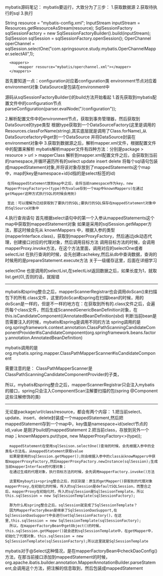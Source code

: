 mybatis源码笔记：
 mybatis要运行，大致分为了三步：
  1.获取数据源
  2.获取待执行的sql
  3.执行
   
  String resource = "mybatis-config.xml";
  InputStream inputStream = Resources.getResourceAsStream(resource);
  SqlSessionFactory sqlSessionFactory = new SqlSessionFactoryBuilder().build(inputStream);
  SqlSession sqlSession = sqlSessionFactory.openSession();
  OperChannel operChannel = sqlSession.selectOne("com.springsource.study.mybatis.OperChannelMapper.selectAll",1);
  
  
  <configuration>
      <environments default="development">
          <environment id="development">
              <transactionManager type="JDBC"></transactionManager>
              <dataSource type="POOLED">
                  <property name="driver" value="com.mysql.jdbc.Driver"/>
                  <property name="url" value="jdbc:mysql://localhost:3306/znyd"/>
                  <property name="username" value="root"/>
                  <property name="password" value="root"/>
              </dataSource>
          </environment>
      </environments>
  
      <mappers>
          <mapper resource="mybatis/operchannel.xml"></mapper>
      </mappers>
  </configuration>
  
  
  
   
  
  首先要知道一点：configuration对应着configuration类
  environment节点对应着environment对象 DataSource是包装在environment中
  
  源码从sqlSessionFactoryBuilder()的build方法开始看起
   1.首先获取到mybatis配置文件中的configuration节点
     parseConfiguration(parser.evalNode("/configuration"));
     
   2.解析配置文件中的environment节点，获取到事务管理器，然后获取到DataSource的type类型
    根据type获取到一个DataSourceFactory(这里是调用的Resources.classForName(string),其实底层就是调用了Class.forName),从DataSourcefactory中get到一个DataSource
    并将DataSource封装在environment对象中
   3.获取到数据源之后，解析mapper.xml文件，根据配置文件中的配置来解析
     mybatis解析mapper文件有四种方法：分别是package > resource > url > mapperClass
     解析到mapper.xml配置文件之后，会获取到当前的namespace,并循环遍历所有的select update insert delete
     将每个sql语句包装成mappedStatement对象,并将该对象存放到了mappedStatements这个map中，map的key是namespace+id(id指的是select标签的id)
     
     在将mappedStatement放到map中之后，会将当前namespace作为key，new MapperProxyFactory<>(type)作为value存到一个map中knownMappers(在通过getMapper这种方式执行SQL的时候会用到)
     
     至此：可以理解为已经获取到了要执行的SQL;要执行的SQL保存在mappedStatement对象中的SqlSource对象中
     
   4.执行查询语句
     首先根据select语句中的第一个入参从mappedStatements这个map中获取到mappedStatement对象
     如果是采用的sqlSession.getMapper方法，那这时候会先从 knownMappers 中，根据入参的类型(mapperInterface.class)，获取到mapperProxyFactory，然后通过jdk动态代理，创建接口对应的代理对象，然后调用目标方法
     调用目标方法的时候，会调用mapperProxy.invoke方法，在这个方法里面，调用对应的selectOne或者selectList
     在执行查询的时候，会先创建cachekey,然后从db中查询数据，查询的时候用的是prepareStatement.execute方法
     关于一级缓存这里，后面在详细学习
    
    
    
  selectOne 也是调用的selectList,在selectList返回数据之后，如果长度为1，就取list.get(0),否则的话，就报错
  
  
  
  ------------------------------------------------
  mybatis和spring整合之后，mapperScannerRegistrar也会调用doScan()来扫描包下的所有.class文件，这里的doScan和spring在扫描bean的时候，用的doScan是一样的，但是不一样的地方在：在获取到所有的.class文件之后，会遍历每个class文件，然后生成ScannedGenericBeanDefinition对象，在this.isCandidateComponent((AnnotatedBeanDefinition)sbd) 判断当前bean是否需要注入的时候，mybatis和spring是调用不同的方法
   spring调用的是
     org.springframework.context.annotation.ClassPathScanningCandidateComponentProvider#isCandidateComponent(org.springframework.beans.factory.annotation.AnnotatedBeanDefinition)
  
   mybatis调用的是
     org.mybatis.spring.mapper.ClassPathMapperScanner#isCandidateComponent
  
   需要注意的是：
     ClassPathMapperScanner是ClassPathScanningCandidateComponentProvider的子类，
  
   所以，mybatis和spring整合之后，mapperScannerRegistrar只会注入mybatis的接口，spring只会注入ComponentScan注解要扫描的包(spring @Component这些注解修饰的类)
   
   
   ------------------------------------------------
   
   无论是package/url/class/resource，都会有两个内容：
      1.把当前select、update、insert、delete封装成一个mappedStatement,然后把mappedStatement存到一个map中，key值是namespace+id(select节点的id),value 是刚才build的mappedStatement
      2.把当前class，存放到另外一个map；knownMappers.put(type, new MapperProxyFactory<>(type));
      
      mappedStatement在使用sqlSesison.selectOne()查询的时候，会先根据入参中的全类名+方法名，从mappedStatement获取value
      如果是使用的sqlSession.getMapper();则会根据入参中的class从knowMappers中获取mapperProxyFactory,然后mapperProxyFactory.newInstance(sqlSession);生成当前mapperInterface的代理对象；
      在通过生成的代理对象，执行目标方法的时候，会先调用mapperFactory.invoke()方法
      
      这里和mybaytis+spring整合之后，的区别是：原生的getMapper()获取到的代理对象 mapperProxy,在初始化的时候，传入的sqlSession是defaultSQLSession，而整合之后，mapperProxy在初始化时，传入的sqlSession是SqlSesisonTemplate，所以this.sqlSession = new SqlSessionTemplate(sqlSessionFactory);
      
      那为什么和spring整合之后，sqlSession就变成了SqlSessionTemplate？
      因为MapperFactoryBean是继承了SqlSessionDaoSupport,在SqlSessionDaoSupport中会进行setSqlSessionFactory()，在这里,this.sqlSession = new SqlSessionTemplate(sqlSessionFactory);
      所以，在mapperFactoryBean中getObject()的时候，this.sqlSession.getMapper()就会进到sqlSessionTemplate中，在getMapper中，初始化了代理对象，this.sqlSession = new SqlSessionTemplate(sqlSessionFactory);所以这里就是SqlSessionTemplate
      
      
   mybatis对于@Select这种情况，是在mapperFactoryBean中checkDaoConfig()方法，在那当前接口添加到mappedStatement的时候，org.apache.ibatis.builder.annotation.MapperAnnotationBuilder.parseStatement,会调用这个方法，把注解的信息取到，然后包装成mappedStatement